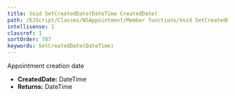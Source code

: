 ```yaml
---
title: Void SetCreatedDate(DateTime CreatedDate)
path: /EJScript/Classes/NSAppointment/Member functions/Void SetCreatedDate(DateTime p_0)
intellisense: 1
classref: 1
sortOrder: 787
keywords: SetCreatedDate(DateTime)
---
```



Appointment creation date



* **CreatedDate:** DateTime
* **Returns:** DateTime


